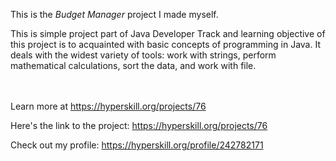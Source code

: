 This is the *Budget Manager* project I made myself.


<p>This is simple project part of Java Developer Track and learning objective of this project is to acquainted with basic concepts of programming in Java. It deals with the widest variety of tools: work with strings, perform mathematical calculations, sort the data, and work with file. </p><br/><br/>Learn more at <a href="https://hyperskill.org/projects/76?utm_source=ide&utm_medium=ide&utm_campaign=ide&utm_content=project-card">https://hyperskill.org/projects/76</a>


Here's the link to the project: https://hyperskill.org/projects/76

Check out my profile: https://hyperskill.org/profile/242782171